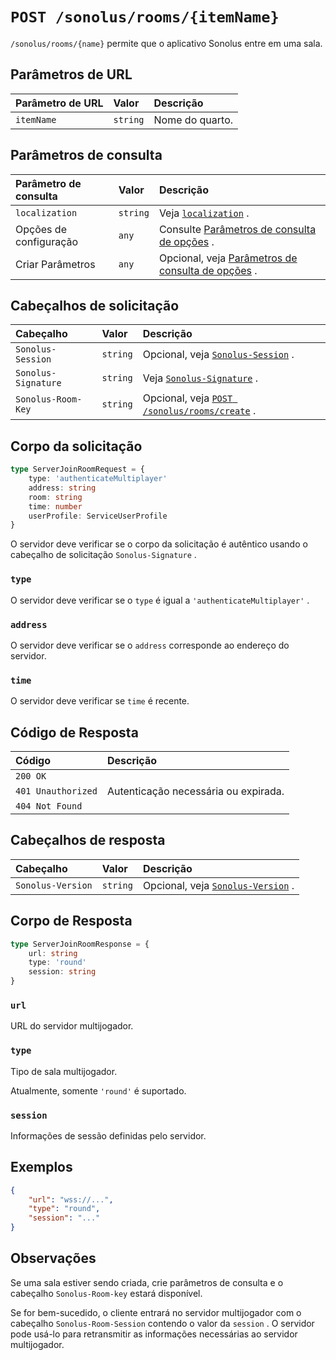 # `POST /sonolus/rooms/{itemName}`

`/sonolus/rooms/{name}` permite que o aplicativo Sonolus entre em uma sala.

## Parâmetros de URL

Parâmetro de URL | Valor | Descrição
:-- | :-- | :--
`itemName` | `string` | Nome do quarto.

## Parâmetros de consulta

Parâmetro de consulta | Valor | Descrição
:-- | :-- | :--
`localization` | `string` | Veja [`localization`](../query-parameters/localization) .
Opções de configuração | `any` | Consulte [Parâmetros de consulta de opções](../query-parameters/options-query-parameters) .
Criar Parâmetros | `any` | Opcional, veja [Parâmetros de consulta de opções](../query-parameters/options-query-parameters) .

## Cabeçalhos de solicitação

Cabeçalho | Valor | Descrição
:-- | :-- | :--
`Sonolus-Session` | `string` | Opcional, veja [`Sonolus-Session`](../headers/sonolus-session) .
`Sonolus-Signature` | `string` | Veja [`Sonolus-Signature`](../headers/sonolus-signature) .
`Sonolus-Room-Key` | `string` | Opcional, veja [`POST /sonolus/rooms/create`](./post-sonolus-rooms-create) .

## Corpo da solicitação

```ts
type ServerJoinRoomRequest = {
    type: 'authenticateMultiplayer'
    address: string
    room: string
    time: number
    userProfile: ServiceUserProfile
}
```

O servidor deve verificar se o corpo da solicitação é autêntico usando o cabeçalho de solicitação `Sonolus-Signature` .

### `type`

O servidor deve verificar se o `type` é igual a `'authenticateMultiplayer'` .

### `address`

O servidor deve verificar se o `address` corresponde ao endereço do servidor.

### `time`

O servidor deve verificar se `time` é recente.

## Código de Resposta

Código | Descrição
:-- | :--
`200 OK` |
`401 Unauthorized` | Autenticação necessária ou expirada.
`404 Not Found` |

## Cabeçalhos de resposta

Cabeçalho | Valor | Descrição
:-- | :-- | :--
`Sonolus-Version` | `string` | Opcional, veja [`Sonolus-Version`](../headers/sonolus-version) .

## Corpo de Resposta

```ts
type ServerJoinRoomResponse = {
    url: string
    type: 'round'
    session: string
}
```

### `url`

URL do servidor multijogador.

### `type`

Tipo de sala multijogador.

Atualmente, somente `'round'` é suportado.

### `session`

Informações de sessão definidas pelo servidor.

## Exemplos

```json
{
    "url": "wss://...",
    "type": "round",
    "session": "..."
}
```

## Observações

Se uma sala estiver sendo criada, crie parâmetros de consulta e o cabeçalho `Sonolus-Room-key` estará disponível.

Se for bem-sucedido, o cliente entrará no servidor multijogador com o cabeçalho `Sonolus-Room-Session` contendo o valor da `session` . O servidor pode usá-lo para retransmitir as informações necessárias ao servidor multijogador.

